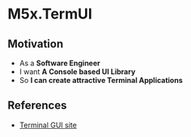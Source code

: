 # M5x.TermUI

## Motivation

- As a **Software Engineer**
- I want **A Console based UI Library**
- So **I can create attractive Terminal Applications**

## References

- [Terminal GUI site](https://github.com/migueldeicaza/gui.cs)